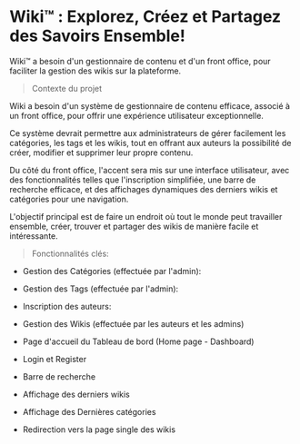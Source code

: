 # Wiki™ : Explorez, Créez et Partagez des Savoirs Ensemble!

Wiki™ a besoin d'un gestionnaire de contenu et d'un front office, pour faciliter la gestion des wikis sur la plateforme.

>Contexte du projet

Wiki a besoin d'un système de gestionnaire de contenu efficace, associé à un front office, pour offrir une expérience utilisateur exceptionnelle.

Ce système devrait permettre aux administrateurs de gérer facilement les catégories, les tags et les wikis, tout en offrant aux auteurs la possibilité de créer, modifier et supprimer leur propre contenu.

Du côté du front office, l'accent sera mis sur une interface utilisateur, avec des fonctionnalités telles que l'inscription simplifiée, une barre de recherche efficace, et des affichages dynamiques des derniers wikis et catégories pour une navigation.

L'objectif principal est de faire un endroit où tout le monde peut travailler ensemble, créer, trouver et partager des wikis de manière facile et intéressante.

>Fonctionnalités clés:

- Gestion des Catégories (effectuée par l'admin):

- Gestion des Tags (effectuée par l'admin):

- Inscription des auteurs:

- Gestion des Wikis (effectuée par les auteurs et les admins)

- Page d'accueil du Tableau de bord (Home page - Dashboard)

- Login et Register

- Barre de recherche

- Affichage des derniers wikis

- Affichage des Dernières catégories

- Redirection vers la page single des wikis
